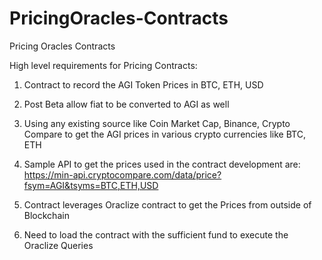 # PricingOracles-Contracts
Pricing Oracles Contracts

High level requirements for Pricing Contracts:

1. Contract to record the AGI Token Prices in BTC, ETH, USD

2. Post Beta allow fiat to be converted to AGI as well

3. Using any existing source like Coin Market Cap, Binance, Crypto Compare  to get the AGI prices in various crypto currencies like BTC, ETH

4. Sample API to get the prices used in the contract development are:
https://min-api.cryptocompare.com/data/price?fsym=AGI&tsyms=BTC,ETH,USD

5. Contract leverages Oraclize contract to get the Prices from outside of Blockchain

6. Need to load the contract with the sufficient fund to execute the Oraclize Queries